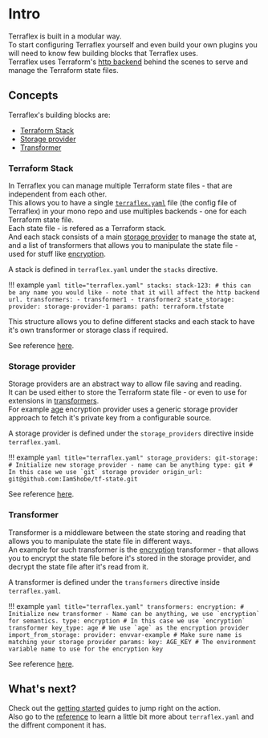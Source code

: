 # Intro

Terraflex is built in a modular way.  
To start configuring Terraflex yourself and even build your own plugins you will need to know few building blocks that Terraflex uses.  
Terraflex uses Terraform's [http backend](https://developer.hashicorp.com/terraform/language/backend/http) behind the scenes to serve and manage the Terraform state files.


## Concepts

Terraflex's building blocks are:

- [Terraform Stack](#terraform-stack)
- [Storage provider](#storage-provider)
- [Transformer](#transformer)

### Terraform Stack
In Terraflex you can manage multiple Terraform state files - that are independent from each other.  
This allows you to have a single [`terraflex.yaml`](../reference/general/01-terraflex_yaml.md) file (the config file of Terraflex) in your mono repo 
and use multiples backends - one for each Terraform state file.  
Each state file - is refered as a Terraform stack.  
And each stack consists of a main [storage provider](#storage-provider) to manage the state at, and a list of transformers that allows you to manipulate the state file -  
used for stuff like [encryption](../reference/transformers/encryption.md).

A stack is defined in `terraflex.yaml` under the `stacks` directive.

!!! example
    ```yaml title="terraflex.yaml"
    stacks:
      stack-123: # this can be any name you would like - note that it will affect the http backend url.
        transformers:
          - transformer1
          - transformer2
        state_storage:
          provider: storage-provider-1
          params:
            path: terraform.tfstate
    ```

This structure allows you to define different stacks and each stack to have it's own transformer or storage class if required.  

See reference [here](../reference/general/01-terraflex_yaml.md#terraflex.server.config.StackConfig).

### Storage provider

Storage providers are an abstract way to allow file saving and reading.  
It can be used either to store the Terraform state file - or even to use for extensions in [transformers](#transformer).  
For example [age](../reference/encryption-providers/age.md) encryption provider uses a generic storage provider approach to fetch it's private key from a configurable source.  

A storage provider is defined under the `storage_providers` directive inside `terraflex.yaml`.

!!! example
    ```yaml title="terraflex.yaml"
    storage_providers:
      git-storage: # Initialize new storage provider - name can be anything
        type: git # In this case we use `git` storage provider
        origin_url: git@github.com:IamShobe/tf-state.git
    ```

See reference [here](../reference/general/02-storage-providers.md).

### Transformer

Transformer is a middleware between the state storing and reading that allows you to manipulate the state file in different ways.  
An example for such transformer is the [encryption](../reference/transformers/encryption.md) transformer - that allows you to encrypt the state file before it's stored in the storage provider, and decrypt the state file after it's read from it.

A transformer is defined under the `transformers` directive inside `terraflex.yaml`.

!!! example
    ```yaml title="terraflex.yaml"
    transformers:
      encryption: # Initialize new transformer - Name can be anything, we use `encryption` for semantics.
        type: encryption # In this case we use `encryption` transformer
        key_type: age # We use `age` as the encryption provider
        import_from_storage:
          provider: envvar-example # Make sure name is matching your storage provider
          params:
            key: AGE_KEY # The environment variable name to use for the encryption key
    ```

See reference [here](../reference/general/03-transformers.md).

## What's next?

Check out the [getting started](./guides/01-setting-up-git.md) guides to jump right on the action.  
Also go to the [reference](../reference/general/01-terraflex_yaml.md) to learn a little bit more about `terraflex.yaml` and the diffrent component it has.  
